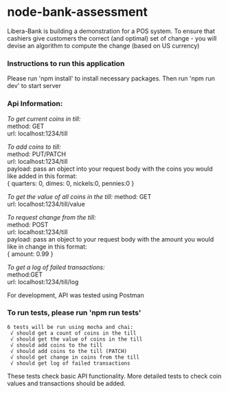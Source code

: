 # node-bank-assessment
Libera-Bank is building a demonstration for a POS system.  To ensure that cashiers give customers the correct (and optimal) set of change - you will devise an algorithm to compute the change (based on US currency)


### Instructions to run this application

Please run 'npm install' to install necessary packages.
Then run 'npm run dev' to start server



### Api Information:

*To get current coins in till:*   
    method: GET      
    url: localhost:1234/till

*To add coins to till:*     
    method: PUT/PATCH   
    url: localhost:1234/till   
    payload: pass an object into your request body with the coins you would like added in this format:  
  { quarters: 0, dimes: 0, nickels:0, pennies:0 }  

*To get the value of all coins in the till:* 
    method: GET  
    url: localhost:1234/till/value

*To request change from the till:*  
    method: POST     
    url: localhost:1234/till       
    payload: pass an object to your request body with the amount you would like in change in this format:  
   { amount: 0.99 }  

*To get a log of failed transactions:*  
    method:GET  
    url: localhost:1234/till/log  


For development, API was tested using Postman

### To run tests, please run 'npm run tests'  
    6 tests will be run using mocha and chai:  
     √ should get a count of coins in the till  
     √ should get the value of coins in the till  
     √ should add coins to the till  
     √ should add coins to the till (PATCH)  
     √ should get change in coins from the till  
     √ should get log of failed transactions  

These tests check basic API functionality.  More detailed tests to check coin values and transactions should be added.